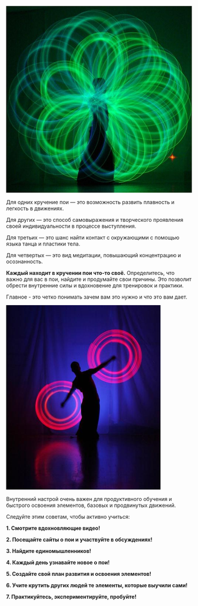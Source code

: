 <div class="float-left tiny"><img src="/images/square/green-flower.jpg"></div>

Для одних кручение пои — это возможность развить плавность и легкость в движениях.

Для других — это способ самовыражения и творческого проявления своей индивидуальности в процессе выступления.

Для третьих — это шанс найти контакт с окружающими с помощью языка танца и пластики тела.

Для четвертых — это вид медитации, повышающий концентрацию и осознанность.

**Каждый находит в кручении пои что-то своё.** Определитесь, что важно для вас в пои, найдите и продумайте свои причины. Это позволит обрести внутренние силы и вдохновение для тренировок и практики.

Главное - это четко понимать зачем вам это нужно и что это вам дает.

<div class="float-right tiny"><img src="/images/square/wheels-on-blue.jpg"></div>

Внутренний настрой очень важен для продуктивного обучения и быстрого освоения элементов, базовых и продвинутых движений.

Следуйте этим советам, чтобы активно учиться:

**1. Смотрите вдохновляющие видео!**

**2. Посещайте сайты о пои и участвуйте в обсуждениях!**

**3. Найдите единомышленников!**

**4. Каждый день узнавайте новое о пои!**

**5. Создайте свой план развития и освоения элементов!**

**6. Учите крутить других людей те элементы, которые выучили сами!**

**7. Практикуйтесь, экспериментируйте, пробуйте!**